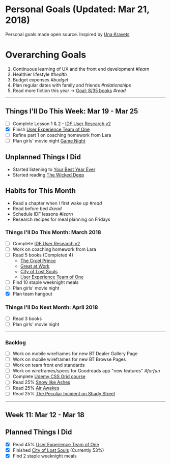 Personal Goals (Updated: Mar 21, 2018)
==============

Personal goals made open source. Inspired by [Una Kravets](https://una.im/personal-goals-guide/)

# Overarching Goals
1. Continuous learning of UX and the front end development *#learn*
2. Healthier lifestyle *#health*
3. Budget expenses *#budget*
4. Plan regular dates with family and friends *#relationships*
5. Read more fiction this year -> [Goal: 8/35 books](https://www.goodreads.com/user_challenges/10348403) *#read*

---

## Things I'll Do This Week: Mar 19 - Mar 25
- [ ] Complete Lesson 1 & 2 - [IDF User Research v2](https://github.com/candicodeit/personal-goals/projects/3) 
- [x] Finish [User Experience Team of One](https://www.goodreads.com/book/show/18177290-the-user-experience-team-of-one?from_search=true)
- [ ] Refine part 1 on coaching homework from Lara
- [ ] Plan girls' movie night [Game Night](http://www.imdb.com/title/tt2704998/)

## Unplanned Things I Did
- Started listening to [Your Best Year Ever](https://www.goodreads.com/book/show/35138433-your-best-year-ever)
- Started reading [The Wicked Deep](https://www.goodreads.com/book/show/35297394-the-wicked-deep)

## Habits for This Month
- Read a chapter when I first wake up *#read*
- Read before bed *#read*
- Schedule IDF lessons *#learn*
- Research recipes for meal planning on Fridays

### Things I'll Do This Month: March 2018
- [ ] Complete [IDF User Research v2](https://github.com/candicodeit/personal-goals/projects/3) 
- [ ] Work on coaching homework from Lara
- [ ] Read 5 books (Completed 4)
  - [The Cruel Prince](https://www.goodreads.com/book/show/26032825-the-cruel-prince)
  - [Great at Work](https://www.goodreads.com/book/show/35297611-great-at-work)
  - [City of Lost Souls](https://www.goodreads.com/book/show/8755776-city-of-lost-souls)
  - [User Experience Team of One](https://www.goodreads.com/book/show/18177290-the-user-experience-team-of-one)
- [ ] Find 10 staple weeknight meals
- [ ] Plan girls' movie night
- [x] Plan team hangout

### Things I'll Do Next Month: April 2018
- [ ] Read 3 books
- [ ] Plan girls' movie night

---

### Backlog
- [ ] Work on mobile wireframes for new BT Dealer Gallery Page
- [ ] Work on mobile wireframes for new BT Browse Pages
- [ ] Work on team front end standards
- [ ] Work on wireframes/specs for Goodreads app "new features" *#forfun*
- [ ] Complete [Udemy CSS Grid course](https://github.com/candicodeit/udemy/projects/1)
- [ ] Read 25% [Snow like Ashes](https://www.goodreads.com/book/show/17399160-snow-like-ashes?from_search=true)
- [ ] Read 25% [Air Awakes](https://www.goodreads.com/book/show/23127048-air-awakens?from_search=true)
- [ ] Read 25% [The Peculiar Incident on Shady Street](https://www.goodreads.com/book/show/27395333-the-peculiar-incident-on-shady-street)

--- 
## Week 11: Mar 12 - Mar 18

## Planned Things I Did
- [x] Read 45% [User Experience Team of One](https://www.goodreads.com/book/show/18177290-the-user-experience-team-of-one?from_search=true)
- [x] Finished [City of Lost Souls](https://www.goodreads.com/book/show/12686642-city-of-lost-souls) (Currently 53%)
- [x] Find 2 staple weeknight meals
